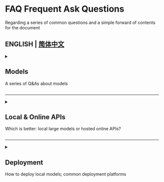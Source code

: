 # FAQ Frequent Ask Questions
Regarding a series of common questions and a simple forward of contents for the document

## ENGLISH | [简体中文](FAQ.md)

 <details>
 <summary>  
  
 ## Models
 A series of Q&As about models
</summary>

### 1. The “best” translation model? </br>
There is **no single “best”** translation model—only the one that’s most suitable for you:
1. Training **corpus**
 - Was the model trained on **your language**/**your source domain**?</br>
   German, French, Spanish, etc., and so on
   - Is the training corpus balanced? Most models support **English** best (because there’s the most English data). Quality for other languages depends on the amount and quality of training data / training methods and techniques.

-------

### 2. Has the model used ***high-quality corpora** / **domain-specific corpora**?
- **Domain-specific corpora** are typically present in fine-tuned models—for example, fine-tuned on visual novels (VN); news; web articles; academic literature; code, etc.</br>
        Depending on the **specific categories** and **language(s)** of the fine-tuning data, the model will substantially improve in those areas while weakening in others;
  - For example, if the (fine-tuning) corpus focuses on visual novels, its ability in news/academic translation may be reduced;</br>
    Community fine-tuned models (e.g., with a -JP suffix) are generally fine-tuned on Japanese data, which significantly strengthens EN↔JP ability, but targeted fine-tuning often weakens abilities in all other languages.
    - Due to data imbalance across languages and issues like model capacity/tokenization; the fewer multilingual corpora in the base model and the smaller the model, the more pronounced this effect is.

--------

### 3. Model size
- Larger model size × data × compute usually yields better performance (the scaling law).
  - For example: Qwen3-4B < Qwen3-8B < Qwen3-14B < Qwen3-32B
  - [**LLM VRAM Usage Table**](OtherModels_gguf.md)

-------

### 4. How to read a model name
For example: **Qwen3-8B-Thinking-2507-abliterated-Q8_0-gguf** </br>
(This model does not exist; it’s just an example.)</br>

  - **Qwen3**: Name of the base model series
    
  - **8B**: Parameter count; common sizes include ~4B; ~8B; ~14B; ~30B; ~70B; 100B+
    - For **MoE** architectures (e.g., 30B-A3B) 30B is total parameters; A3B are the active parameters.
    - For VRAM needs at different parameter counts, see **Quantization vs GPU VRAM examples** below.
      
  - **Thinking**: Indicates the model is or has a “thinking mode”; not all thinking-style models explicitly mark this.
  
  - **2507**: Version timestamp (2025/07), usually a minor update.
  
  - **abliterated**: A way to remove safety moderation; typically means this fine-tuned model has moderation disabled.
    - Other common terms include “uncensored”, “NSFW”, “amoral” (not necessarily as suffixes), etc.
   
  - **Q8_0 (gguf)**: A llama.cpp quantization format; see the link or section below.
    - [**LLM VRAM Usage Table**](OtherModels_gguf.md)
      -  **Quantization vs GPU VRAM examples**
      - **GGUF quantization types and relative quality**
 
     

</details>

---------

<details>
<summary>  

 ## Local & Online APIs
 Which is better: local large models or hosted online APIs?
</summary>

### 1. What is an online API?
Essentially, an online API means a service provider runs the model on their servers and streams results to your machine via ports and the network.</br>
In essence, it’s still a locally running model—just running on a GPU server and served to users over the network.

### 2. Local vs. Online
[How to choose an LLM? Online VS Local](https://github.com/CYBIRD-D/How-to-Choose-your-LLM-Model-for-translation/blob/main/README_en.md#how-to-choose-an-llm-online-vs-local)


</details>

---------

<details>
<summary>  
  
 ## Deployment
 How to deploy local models; common deployment platforms
</summary>

### 1. Common [**local deployment platforms**](https://github.com/CYBIRD-D/How-to-Choose-your-LLM-Model-for-translation/blob/main/README_en.md#deploying-local-models) include:
- [**LM Studio Guide**](https://lmstudio.ai/docs/app/basics)
  - You can search for models directly on [huggingface](https://huggingface.co/models), copy the model name, and then download it in LM Studio.

- [**Ollama Guide**](https://docs.ollama.com/quickstart)
  - Requires a basic understanding of the command line/code.</br>

-------

### 2. Common **online deployment platforms**
- Free? Please see [**Free LLM API**](Freellmapi.md)

- **Paid** intermediary platforms
  -  [Hugging Face](https://huggingface.co/docs/inference-endpoints/index)
  -  [OpenRouter](https://openrouter.ai/docs/quickstart)



</details>

